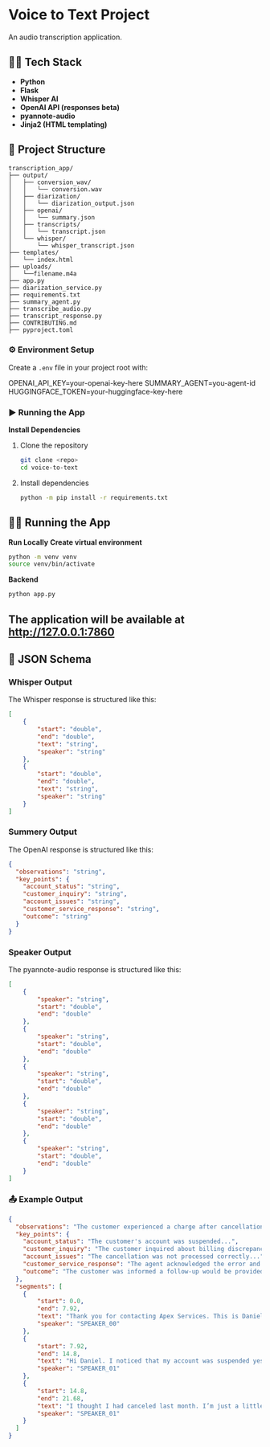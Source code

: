 # Voice to Text Project 
An audio transcription application. 

## 👨‍💻 Tech Stack

- **Python**
- **Flask**
- **Whisper AI**
- **OpenAI API (responses beta)**
- **pyannote-audio**
- **Jinja2 (HTML templating)**


## 📁 Project Structure

```
transcription_app/
├── output/                         
│   ├── conversion_wav/             
│   │   └── conversion.wav
│   ├── diarization/                
│   │   └── diarization_output.json
│   ├── openai/                    
│   │   └── summary.json
│   ├── transcripts/                
│   │   └── transcript.json
│   └── whisper/                    
│       └── whisper_transcript.json
├── templates/
│   └── index.html
├── uploads/
│   └──filename.m4a                             
├── app.py               
├── diarization_service.py                
├── requirements.txt               
├── summary_agent.py               
├── transcribe_audio.py           
├── transcript_response.py                     
├── CONTRIBUTING.md                      
├── pyproject.toml 
```

### ⚙️ **Environment Setup**
Create a `.env` file in your project root with:

OPENAI_API_KEY=your-openai-key-here
SUMMARY_AGENT=you-agent-id
HUGGINGFACE_TOKEN=your-huggingface-key-here

### ▶️ **Running the App**
**Install Dependencies**
1. Clone the repository
   ```bash
   git clone <repo>
   cd voice-to-text
   ```
   
2. Install dependencies
    ```bash
    python -m pip install -r requirements.txt
    ```

## 🏃‍♂️ Running the App

**Run Locally**
**Create virtual environment**
```bash
python -m venv venv
source venv/bin/activate
```

**Backend**
```bash
python app.py
```

The application will be available at http://127.0.0.1:7860
---

## 📄 JSON Schema 

### Whisper Output
The Whisper response is structured like this:
```json
[
    {
        "start": "double",
        "end": "double",
        "text": "string",
        "speaker": "string"
    },
    {
        "start": "double",
        "end": "double",
        "text": "string",
        "speaker": "string"
    }
]
```

### Summery Output
The OpenAI response is structured like this:
```json
{
  "observations": "string",
  "key_points": {
    "account_status": "string",
    "customer_inquiry": "string",
    "account_issues": "string",
    "customer_service_response": "string",
    "outcome": "string"
  }
}
```

### Speaker Output
The pyannote-audio response is structured like this:
```json
[
    {
        "speaker": "string",
        "start": "double",
        "end": "double"
    },
    {
        "speaker": "string",
        "start": "double",
        "end": "double"
    },
    {
        "speaker": "string",
        "start": "double",
        "end": "double"
    },
    {
        "speaker": "string",
        "start": "double",
        "end": "double"
    },
    {
        "speaker": "string",
        "start": "double",
        "end": "double"
    }
]
```

 
### 📤 **Example Output**
```json
{
  "observations": "The customer experienced a charge after cancellation...",
  "key_points": {
    "account_status": "The customer's account was suspended...",
    "customer_inquiry": "The customer inquired about billing discrepancies...",
    "account_issues": "The cancellation was not processed correctly...",
    "customer_service_response": "The agent acknowledged the error and escalated the case...",
    "outcome": "The customer was informed a follow-up would be provided."
  },
  "segments": [
    {
        "start": 0.0,
        "end": 7.92,
        "text": "Thank you for contacting Apex Services. This is Daniel in account support. How can I assist you today?",
        "speaker": "SPEAKER_00"
    },
    {
        "start": 7.92,
        "end": 14.8,
        "text": "Hi Daniel. I noticed that my account was suspended yesterday, but I also saw a charge of one hundred and forty-nine dollars for a service",
        "speaker": "SPEAKER_01"
    },
    {
        "start": 14.8,
        "end": 21.68,
        "text": "I thought I had canceled last month. I’m just a little confused about what’s going on.",
        "speaker": "SPEAKER_01"
    }
  ]
}
```


